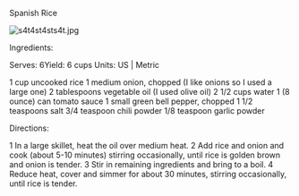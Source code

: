 Spanish Rice

![s4t4st4sts4t.jpg](s4t4st4sts4t.jpg)

Ingredients:

Serves: 6Yield:
6
cups Units: US | Metric

1 cup uncooked rice
1 medium onion, chopped (I like onions so I used a large one)
2 tablespoons vegetable oil (I used olive oil)
2 1/2 cups water
1 (8 ounce) can tomato sauce
1 small green bell pepper, chopped
1 1/2 teaspoons salt
3/4 teaspoon chili powder
1/8 teaspoon garlic powder


Directions:

1
In a large skillet, heat the oil over medium heat.
2
Add rice and onion and cook (about 5-10 minutes) stirring occasionally, until rice is golden brown and onion is tender.
3
Stir in remaining ingredients and bring to a boil.
4
Reduce heat, cover and simmer for about 30 minutes, stirring occasionally, until rice is tender.